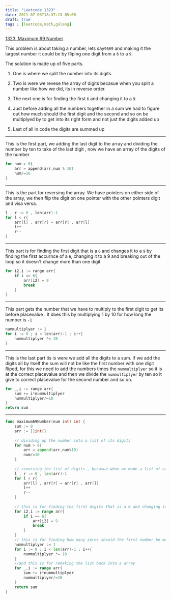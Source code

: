```yaml
---
title: "Leetcode 1323"
date: 2021-07-03T18:37:13-05:00
draft: true
tags : [leetcode,math,golang]
---
```



[1323. Maximum 69 Number](https://leetcode.com/problems/maximum-69-number/)

This problem is about taking a number, lets say`9669`  and making it the largest number it could be by fliping one digit from a `6` to a `9`.

The solution is made up of five parts.
1. One is where we split the number into its digits.

1. Two is were we revese the array of digits  becasue when you split a number like how we did, its in reverse order.

1. The next one is for finding the first `6` and changing it to a `9`.

1. Just before adding all the numbers together in  a sum we had to figure out how much should the first digit and the second and so on be multiplyed by to get into its right form and not just the digits added up

3. Last of all in code the digits are summed up

***

This is the first part, we adding the last digit to the array and dividing the number by ten to take of the last digit , now we have an array of the digits of the number
``` c
for num > 0{
    arr = append(arr,num % 10)
    num/=10
}
```

***

This is the part for reversing the array. We have pointers on either side of the array, we then flip the digit on one pointer with the other pointers digit and visa versa.

```c
l , r := 0 , len(arr)-1
for l < r{ 
    arr[l] , arr[r] = arr[r] , arr[l]
    l++
    r--
}
```

***

This part is for finding the first digit that is a `6` and changes it to a `9`  by finding the first accurnce of a `6`, changing it to a 9 and breaking out of the loop so it doesn't change more than one digit
``` c
for i2,i := range arr{
    if i == 6{
        arr[i2] = 9
        break
    }
}
```

***

This part gets the number that we have to multiply to the first digit to get its before placevalue . It does this by multiplying 1 by 10 for how long the number is `-1`
```c
nummultiplyer := 1
for i := 0 ; i < len(arr)-1 ; i++{
    nummultiplyer *= 10
}
```

***

This is the last part tis is were we add all the digits to a sum. If we add the digits all by itself the sum will not be like the first number with one digit fliped, for this we need to add the numbers times the `nummultiplyer` so it is at the correct placevalue and then we divide the `nummultiplyer` by ten so it give to correct placevalue for the second number and so on.
```c
for _,i := range arr{
    sum += i*nummultiplyer
    nummultiplyer/=10
}
return sum
```

***

``` go
func maximum69Number(num int) int {
    sum := 0
    arr := []int{}
    
    // dividing up the number into a list of its digits
    for num > 0{
        arr = append(arr,num%10)
        num/=10
    }
    
    // reversing the list of digits , becasue when we made a list of all of the digits it was reversed
    l , r := 0 , len(arr)-1
    for l < r{ 
        arr[l] , arr[r] = arr[r] , arr[l]
        l++
        r--
    }
    
    // this is for finding the first digits that is a 6 and changing it to a nine
    for i2,i := range arr{
        if i == 6{
            arr[i2] = 9
            break
        }
    }
    // this is for finding how many zeros should the first number be multiplyed by
    nummultiplyer := 1
    for i := 0 ; i < len(arr)-1 ; i++{
        nummultiplyer *= 10
    }
    //and this is for remaking the list back into a array
    for _,i := range arr{
        sum += i*nummultiplyer
        nummultiplyer/=10
    }
    return sum
}
```
